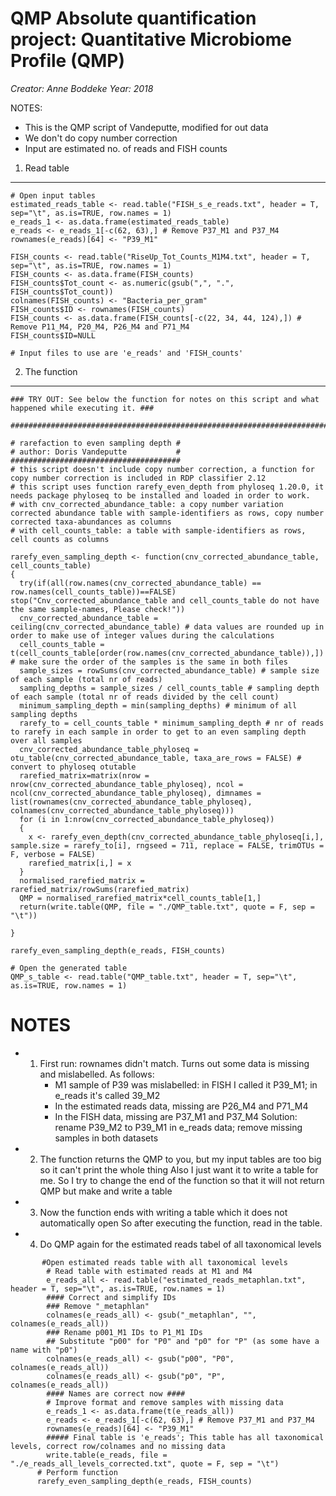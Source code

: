 QMP Absolute quantification project: Quantitative Microbiome Profile (QMP)
=====================================

*Creator: Anne Boddeke* 
*Year: 2018* 

NOTES:
- This is the QMP script of Vandeputte, modified for out data
- We don't do copy number correction
- Input are estimated no. of reads and FISH counts

1. Read table 
-----------------------------------------------
```
# Open input tables
estimated_reads_table <- read.table("FISH_s_e_reads.txt", header = T, sep="\t", as.is=TRUE, row.names = 1)
e_reads_1 <- as.data.frame(estimated_reads_table)
e_reads <- e_reads_1[-c(62, 63),] # Remove P37_M1 and P37_M4
rownames(e_reads)[64] <- "P39_M1"

FISH_counts <- read.table("RiseUp_Tot_Counts_M1M4.txt", header = T, sep="\t", as.is=TRUE, row.names = 1)
FISH_counts <- as.data.frame(FISH_counts)
FISH_counts$Tot_count <- as.numeric(gsub(",", ".", FISH_counts$Tot_count))
colnames(FISH_counts) <- "Bacteria_per_gram"
FISH_counts$ID <- rownames(FISH_counts)
FISH_counts <- as.data.frame(FISH_counts[-c(22, 34, 44, 124),]) # Remove P11_M4, P20_M4, P26_M4 and P71_M4
FISH_counts$ID=NULL

# Input files to use are 'e_reads' and 'FISH_counts'
```

2. The function
-----------------------------------------------
```
### TRY OUT: See below the function for notes on this script and what happened while executing it. ###

####################################################################################################################

# rarefaction to even sampling depth #
# author: Doris Vandeputte           #
######################################
# this script doesn't include copy number correction, a function for copy number correction is included in RDP classifier 2.12 
# this script uses function rarefy_even_depth from phyloseq 1.20.0, it needs package phyloseq to be installed and loaded in order to work.
# with cnv_corrected_abundance_table: a copy number variation corrected abundance table with sample-identifiers as rows, copy number corrected taxa-abundances as columns
# with cell_counts_table: a table with sample-identifiers as rows, cell counts as columns 

rarefy_even_sampling_depth <- function(cnv_corrected_abundance_table, cell_counts_table) 
{
  try(if(all(row.names(cnv_corrected_abundance_table) == row.names(cell_counts_table))==FALSE) stop("Cnv_corrected_abundance_table and cell_counts_table do not have the same sample-names, Please check!"))
  cnv_corrected_abundance_table = ceiling(cnv_corrected_abundance_table) # data values are rounded up in order to make use of integer values during the calculations
  cell_counts_table = t(cell_counts_table[order(row.names(cnv_corrected_abundance_table)),]) # make sure the order of the samples is the same in both files  
  sample_sizes = rowSums(cnv_corrected_abundance_table) # sample size of each sample (total nr of reads)
  sampling_depths = sample_sizes / cell_counts_table # sampling depth of each sample (total nr of reads divided by the cell count)
  minimum_sampling_depth = min(sampling_depths) # minimum of all sampling depths
  rarefy_to = cell_counts_table * minimum_sampling_depth # nr of reads to rarefy in each sample in order to get to an even sampling depth over all samples
  cnv_corrected_abundance_table_phyloseq = otu_table(cnv_corrected_abundance_table, taxa_are_rows = FALSE) # convert to phyloseq otutable
  rarefied_matrix=matrix(nrow = nrow(cnv_corrected_abundance_table_phyloseq), ncol = ncol(cnv_corrected_abundance_table_phyloseq), dimnames = list(rownames(cnv_corrected_abundance_table_phyloseq), colnames(cnv_corrected_abundance_table_phyloseq)))
  for (i in 1:nrow(cnv_corrected_abundance_table_phyloseq))
  {
    x <- rarefy_even_depth(cnv_corrected_abundance_table_phyloseq[i,], sample.size = rarefy_to[i], rngseed = 711, replace = FALSE, trimOTUs = F, verbose = FALSE)
    rarefied_matrix[i,] = x
  }
  normalised_rarefied_matrix = rarefied_matrix/rowSums(rarefied_matrix)
  QMP = normalised_rarefied_matrix*cell_counts_table[1,]
  return(write.table(QMP, file = "./QMP_table.txt", quote = F, sep = "\t"))
  
}

rarefy_even_sampling_depth(e_reads, FISH_counts)

# Open the generated table
QMP_s_table <- read.table("QMP_table.txt", header = T, sep="\t", as.is=TRUE, row.names = 1)
```

# NOTES 
- 1.  First run: rownames didn't match. Turns out some data is missing and mislabelled. As follows:
         - M1 sample of P39 was mislabelled: in FISH I called it P39_M1; in e_reads it's called 39_M2
         - In the estimated reads data, missing are P26_M4 and P71_M4
         - In the FISH data, missing are P37_M1 and P37_M4
     Solution: rename P39_M2 to P39_M1 in e_reads data; remove missing samples in both datasets

- 2.  The function returns the QMP to you, but my input tables are too big so it can't print the whole thing
     Also I just want it to write a table for me.
     So I try to change the end of the function so that it will not return QMP but make and write a table

- 3.  Now the function ends with writing a table which it does not automatically open
     So after executing the function, read in the table.

- 4.  Do QMP again for the estimated reads tabel of all taxonomical levels
```
       #Open estimated reads table with all taxonomical levels
        # Read table with estimated reads at M1 and M4
        e_reads_all <- read.table("estimated_reads_metaphlan.txt", header = T, sep="\t", as.is=TRUE, row.names = 1)
        #### Correct and simplify IDs
        ### Remove "_metaphlan"
        colnames(e_reads_all) <- gsub("_metaphlan", "", colnames(e_reads_all))
        ### Rename p001_M1 IDs to P1_M1 IDs
        ## Substitute "p00" for "P0" and "p0" for "P" (as some have a name with "p0") 
        colnames(e_reads_all) <- gsub("p00", "P0", colnames(e_reads_all))
        colnames(e_reads_all) <- gsub("p0", "P", colnames(e_reads_all))
        #### Names are correct now ####
        # Improve format and remove samples with missing data
        e_reads_1 <- as.data.frame(t(e_reads_all))
        e_reads <- e_reads_1[-c(62, 63),] # Remove P37_M1 and P37_M4
        rownames(e_reads)[64] <- "P39_M1"
        ##### Final table is 'e_reads'; This table has all taxonomical levels, correct row/colnames and no missing data
        write.table(e_reads, file = "./e_reads_all_levels_corrected.txt", quote = F, sep = "\t")
      # Perform function
      rarefy_even_sampling_depth(e_reads, FISH_counts)
```

 

